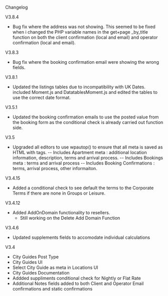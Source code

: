 Changelog

V3.8.4
- Bug fix where the address was not showing. This seemed to be fixed when i changed the PHP variable names in the get+page _by_title function on both the client confirmation (local and email) and operator confirmation (local and email). 

V3.8.3
- Bug fix where the booking confirmation email were showing the wrong fields. 

V3.8.1 
- Updated the listings tables due to incompatibility with UK Dates. included Moment.js and DatatablesMoment.js and edited the tables to use the correct date format. 

V3.5.1
- Updated the booking confirmation emails to use the posted value from the booking form as the conditional check is already carried out function side. 

V3.5
- Upgraded all editors to use wpautop() to ensure that all meta is saved as HTML with tags.
-- Includes Apartment meta : additional location information, description, terms and arrival process.
-- Includes Bookings meta : terms and arrival process
-- Includes Booking Confirmations : terms, arrival process, other informaiton.

V3.4.15
- Added a conditional check to see default the terms to the Corporate Terms if there are none in Groups or Leisure. 

V3.4.12
- Added AddOnDomain functionality to resellers.
	- Still working on the Delete Add Domain Function

V3.4.6
- Updated supplements fields to accomodate individual calculations

V3.4
- City Guides Post Type
- City Guides UI
- Select City Guide as meta in Locations UI
- City Guides Documentation
- Addded suppliments conditional check for Nightly or Flat Rate
- Additional Notes fields added to both Client and Operator Email confirmations and static confirmations
